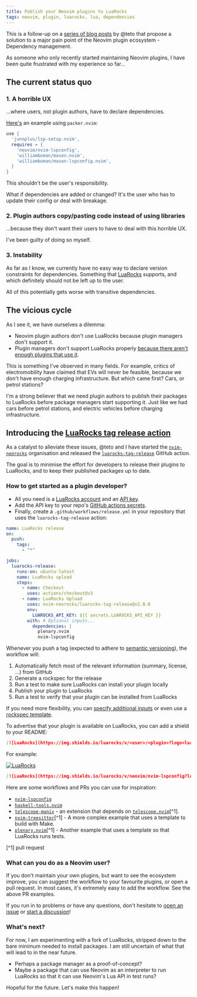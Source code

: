 ```yaml
---
title: Publish your Neovim plugins to LuaRocks
tags: neovim, plugin, luarocks, lua, dependencies
---
```


This is a follow-up on a [series of blog posts](https://teto.github.io/posts/2021-09-17-neovim-plugin-luarocks.html) by @teto that propose a solution to a major pain point of the Neovim plugin ecosystem - Dependency management.

As someone who only recently started maintaining Neovim plugins, I have been quite frustrated with my experience so far...

## The current status quo


### 1. A horrible UX

...where users, not plugin authors, have to declare dependencies.

[Here's](https://github.com/junnplus/lsp-setup.nvim#packernvim) an example using `packer.nvim`:

```lua
use {
  'junnplus/lsp-setup.nvim',
  requires = {
    'neovim/nvim-lspconfig',
    'williamboman/mason.nvim',
    'williamboman/mason-lspconfig.nvim',
  }
}
```

This shouldn't be the user's responsibility.

What if dependencies are added or changed? It's the user who has to update their config or deal with breakage.


### 2. Plugin authors copy/pasting code instead of using libraries

...because they don't want their users to have to deal with this horrible UX.

I've been guilty of doing so myself.


### 3. Instability

As far as I know, we currently have no easy way to declare version constraints for dependencies.
Something that [LuaRocks](https://luarocks.org/) supports, and which definitely should not be left up to the user.

All of this potentially gets worse with transitive dependencies.


## The vicious cycle

As I see it, we have ourselves a dilemma:

* Neovim plugin authors don't use LuaRocks because plugin managers don't support it.
* Plugin managers don't support LuaRocks properly [because there aren't enough plugins that use it](https://github.com/folke/lazy.nvim/issues/253#issuecomment-1411534276).

This is something I've observed in many fields.
For example, critics of electromobility have claimed that EVs will never be feasible, because we don't have enough charging infrastructure.
But which came first? Cars, or petrol stations?

I'm a strong believer that we need plugin authors to publish their packages to LuaRocks before package managers start supporting it.
Just like we had cars before petrol stations, and electric vehicles before charging infrastructure.


## Introducing the [LuaRocks tag release action](https://github.com/marketplace/actions/luarocks-tag-release)

As a catalyst to alleviate these issues, @teto and I have started the [`nvim-neorocks`](https://github.com/nvim-neorocks/) organisation and released the [`luarocks-tag-release`](https://github.com/marketplace/actions/luarocks-tag-release) GitHub action.

The goal is to minimise the effort for developers to release their plugins to LuaRocks,
and to keep their published packages up to date.


### How to get started as a plugin developer?

* All you need is a [LuaRocks account](https://luarocks.org/login) and an [API key](https://luarocks.org/settings/api-keys).
* Add the API key to your repo's [GitHub actions secrets](https://docs.github.com/en/actions/security-guides/encrypted-secrets#creating-encrypted-secrets-for-a-repository).
* Finally, create a `.github/workflows/release.yml` in your repository that uses the `luarocks-tag-release` action:

```yaml
name: LuaRocks release
on:
  push:
    tags:
      - "*"

jobs:
  luarocks-release:
    runs-on: ubuntu-latest
    name: LuaRocks upload
    steps:
      - name: Checkout
        uses: actions/checkout@v3
      - name: LuaRocks Upload
        uses: nvim-neorocks/luarocks-tag-release@v2.0.0
        env:
          LUAROCKS_API_KEY: ${{ secrets.LUAROCKS_API_KEY }}
        with: # Optional inputs...
          dependencies: |
            plenary.nvim
            nvim-lspconfig
```

Whenever you push a tag (expected to adhere to [semantic versioning](https://semver.org/)),
the workflow will:

1. Automatically fetch most of the relevant information (summary, license, ...) from GitHub
2. Generate a rockspec for the release
3. Run a test to make sure LuaRocks can install your plugin locally
4. Publish your plugin to LuaRocks
5. Run a test to verify that your plugin can be installed from LuaRocks

If you need more flexibility, you can [specify additional inputs](https://github.com/marketplace/actions/luarocks-tag-release#inputs) or even use a [rockspec template](https://github.com/marketplace/actions/luarocks-tag-release#template).

To advertise that your plugin is available on LuaRocks, you can add a shield to your README:

```markdown
[![LuaRocks](https://img.shields.io/luarocks/v/<user>/<plugin>?logo=lua&color=purple)](https://luarocks.org/modules/<user>/<plugin>)
```

For example:

[![LuaRocks](https://img.shields.io/luarocks/v/neovim/nvim-lspconfig?logo=lua&color=purple)](https://luarocks.org/modules/neovim/nvim-lspconfig)
```markdown
[![LuaRocks](https://img.shields.io/luarocks/v/neovim/nvim-lspconfig?logo=lua&color=purple)](https://luarocks.org/modules/neovim/nvim-lspconfig)
```

Here are some workflows and PRs you can use for inspiration:

* [`nvim-lspconfig`](https://github.com/neovim/nvim-lspconfig/blob/master/.github/workflows/release.yml)
* [`haskell-tools.nvim`](https://github.com/mrcjkb/haskell-tools.nvim/blob/master/.github/workflows/release.yml)
* [`telescope-manix`](https://github.com/mrcjkb/telescope-manix/blob/master/.github/workflows/release.yml) - an extension that depends on [`telescope.nvim`](https://github.com/nvim-telescope/telescope.nvim/pull/2364)[^1].
* [`nvim-treesitter`](https://github.com/nvim-treesitter/nvim-treesitter/pull/4109)[^1] - A more complex example that uses a template to build with Make.
* [`plenary.nvim`](https://github.com/nvim-lua/plenary.nvim/pull/458/files)[^1] - Another example that uses a template so that LuaRocks runs tests.

[^1] pull request


### What can you do as a Neovim user?

If you don't maintain your own plugins, but want to see the ecosystem improve, you can suggest the workflow to your favourite plugins, or open a pull request.
In most cases, it's extremely easy to add the workflow. See the above PR examples.

If you run in to problems or have any questions, don't hesitate to [open an issue](https://github.com/nvim-neorocks/luarocks-tag-release/issues) or [start a discussion](https://github.com/nvim-neorocks/luarocks-tag-release/discussions)!


### What's next?

For now, I am experimenting with a fork of LuaRocks, stripped down to the bare minimum needed to install packages.
I am still uncertain of what that will lead to in the near future.

* Perhaps a package manager as a proof-of-concept?
* Maybe a package that can use Neovim as an interpreter to run LuaRocks so that it can use Neovim's Lua API in test runs?

Hopeful for the future. Let's make this happen!
